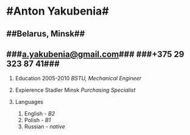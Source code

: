 #Anton Yakubenia#
==================
##Belarus, Minsk##
---------------------------
###a.yakubenia@gmail.com###
###+375 29 323 87 41###
---------------------------


1. 	Education
		2005-2010
		_BSTU, Мechanical Engineer_

2.	Expierence
		Stadler Minsk
		_Purchasing Specialist_

3.	Languages
	1. English - *B2*
	2. Polish - *B1*
	3. Russian - *native*